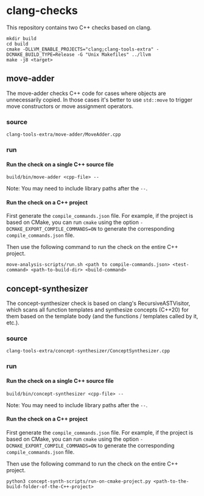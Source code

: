 # clang-checks

This repository contains two C++ checks based on clang.

```
mkdir build
cd build
cmake -DLLVM_ENABLE_PROJECTS="clang;clang-tools-extra" -DCMAKE_BUILD_TYPE=Release -G "Unix Makefiles" ../llvm
make -j8 <target>
```

## move-adder

The move-adder checks C++ code for cases
where objects are unnecessarily copied.
In those cases it's better to use `std::move`
to trigger move constructors or move assignment operators.

### source

```
clang-tools-extra/move-adder/MoveAdder.cpp
```

### run

#### Run the check on a single C++ source file

```
build/bin/move-adder <cpp-file> --
```

Note: You may need to include library paths after the `--`.

#### Run the check on a C++ project

First generate the `compile_commands.json` file.
For example, if the project is based on CMake,
you can run `cmake` using the option `-DCMAKE_EXPORT_COMPILE_COMMANDS=ON`
to generate the corresponding `compile_commands.json` file.

Then use the following command to run the check
on the entire C++ project.
```
move-analysis-scripts/run.sh <path to compile-commands.json> <test-command> <path-to-build-dir> <build-command>
```

## concept-synthesizer

The concept-synthesizer check is based on clang's RecursiveASTVisitor,
which scans all function templates and synthesize concepts (C++20) for them
based on the template body (and the functions / templates called by it, etc.).

### source

```
clang-tools-extra/concept-synthesizer/ConceptSynthesizer.cpp
```

### run

#### Run the check on a single C++ source file

```
build/bin/concept-synthesizer <cpp-file> --
```

Note: You may need to include library paths after the `--`.

#### Run the check on a C++ project

First generate the `compile_commands.json` file.
For example, if the project is based on CMake,
you can run `cmake` using the option `-DCMAKE_EXPORT_COMPILE_COMMANDS=ON`
to generate the corresponding `compile_commands.json` file.

Then use the following command to run the check
on the entire C++ project.
```
python3 concept-synth-scripts/run-on-cmake-project.py <path-to-the-build-folder-of-the-C++-project>
```
